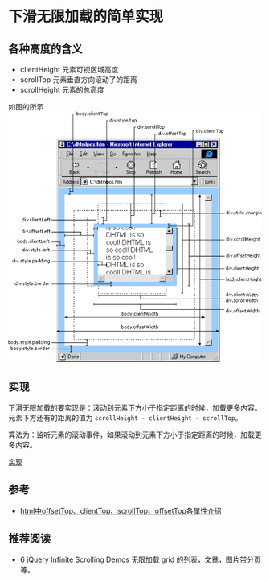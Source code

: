 # 下滑无限加载的简单实现
## 各种高度的含义
* clientHeight 元素可视区域高度
* scrollTop 元素垂直方向滚动了的距离
* scrollHeight 元素的总高度

如图的所示
![size-describe](size-describe.gif)

## 实现
下滑无限加载的要实现是：滚动到元素下方小于指定距离的时候，加载更多内容。元素下方还有的距离的值为 `scrollHeight - clientHeight - scrollTop`。

算法为：监听元素的滚动事件，如果滚动到元素下方小于指定距离的时候，加载更多内容。

[实现](demo.html)

## 参考
* [html中offsetTop、clientTop、scrollTop、offsetTop各属性介绍](http://blog.csdn.net/fswan/article/details/17238933)


## 推荐阅读
* [6 jQuery Infinite Scrolling Demos](http://www.sitepoint.com/jquery-infinite-scrolling-demos/) 无限加载 grid 的列表，文章，图片带分页等。
